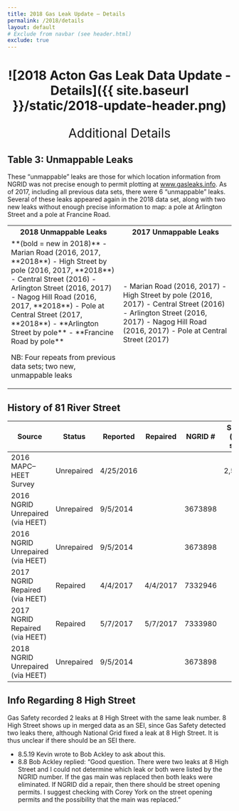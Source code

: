 ```yaml
---
title: 2018 Gas Leak Update — Details
permalink: /2018/details
layout: default
# Exclude from navbar (see header.html)
exclude: true
---
```


<h1 style="text-align: center" markdown="1">
![2018 Acton Gas Leak Data Update - Details]({{ site.baseurl }}/static/2018-update-header.png)
</h1>

<p style="text-align: center; font-size: 2em">Additional Details</p>

## Table 3: Unmappable Leaks

These “unmappable” leaks are those for which location information from NGRID was not precise enough to permit plotting at www.gasleaks.info. As of 2017, including all previous data sets, there were 6 “unmappable” leaks. Several of these leaks appeared again in the 2018 data set, along with two new leaks without enough precise information to map: a pole at Arlington Street and a pole at Francine Road.

<p>
<table class="table-bordered">
  <tr>
    <th>2018 Unmappable Leaks</th>
    <th>2017 Unmappable Leaks</th>
  </tr>
  <tr>
<td markdown="1" style="width: 50%">
**(bold = new in 2018)**
- Marian Road (2016, 2017, **2018**)
- High Street by pole (2016, 2017, **2018**)
- Central Street (2016)
- Arlington Street (2016, 2017)
- Nagog Hill Road (2016, 2017, **2018**)
- Pole at Central Street (2017, **2018**)
- **Arlington Street by pole**
- **Francine Road by pole**

NB: Four repeats from previous data sets; two new, unmappable leaks

</td>
<td markdown="1">
- Marian Road (2016, 2017)
- High Street by pole (2016, 2017)
- Central Street (2016)
- Arlington Street (2016, 2017)
- Nagog Hill Road (2016, 2017)
- Pole at Central Street (2017)
</td>
</tr>
</table>
</p>

## History of 81 River Street

<p>
  <table class="table-bordered">
    <thead>
      <tr>
        <th>Source</th>
        <th>Status</th>
        <th>Reported</th>
        <th>Repaired</th>
        <th>NGRID #</th>
        <th>Size (in sf)</th>
      </tr>
    </thead>
    <tbody>
      <tr>
        <td>2016 MAPC–HEET Survey</td>
        <td>Unrepaired</td>
        <td>4/25/2016</td>
        <td> </td>
        <td> </td>
        <td>2,500</td>
      </tr>
      <tr>
        <td>2016 NGRID Unrepaired (via HEET)</td>
        <td>Unrepaired</td>
        <td>9/5/2014</td>
        <td> </td>
        <td>3673898</td>
        <td> </td>
      </tr>
      <tr>
        <td>2016 NGRID Unrepaired (via HEET)</td>
        <td>Unrepaired</td>
        <td>9/5/2014</td>
        <td> </td>
        <td>3673898</td>
        <td> </td>
      </tr>
      <tr>
        <td>2017 NGRID Repaired (via HEET)</td>
        <td>Repaired</td>
        <td>4/4/2017</td>
        <td>4/4/2017</td>
        <td>7332946</td>
        <td> </td>
      </tr>
      <tr>
        <td>2017 NGRID Repaired (via HEET)</td>
        <td>Repaired</td>
        <td>5/7/2017</td>
        <td>5/7/2017</td>
        <td>7333980</td>
        <td> </td>
      </tr>
      <tr>
        <td>2018 NGRID Unrepaired (via HEET)</td>
        <td>Unrepaired</td>
        <td>9/5/2014</td>
        <td> </td>
        <td>3673898</td>
        <td> </td>
      </tr>
    </tbody>
  </table>
</p>

## Info Regarding 8 High Street

Gas Safety recorded 2 leaks at 8 High Street with the same leak number. 8 High Street shows up in merged data as an SEI, since Gas Safety detected two leaks there, although National Grid fixed a leak at 8 High Street. It is thus unclear if there should be an SEI there.

- 8.5.19 Kevin wrote to Bob Ackley to ask about this.
- 8.8 Bob Ackley replied: “Good question. There were two leaks at 8 High Street and I could not determine which leak or both were listed by the NGRID number. If the gas main was replaced then both leaks were eliminated. If NGRID did a repair, then there should be street opening permits. I suggest checking with Corey York on the street opening permits and the possibility that the main was replaced.”
